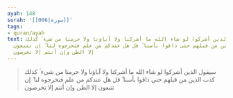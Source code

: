 ```yaml
---
ayah: 148
surah: '[[006|سورة]]'
tags:
- quran/ayah
text: سيقول الذين أشركوا لو شاء الله ما أشركنا ولا آباؤنا ولا حرمنا من شيء ۚ كذلك
  كذب الذين من قبلهم حتى ذاقوا بأسنا ۗ قل هل عندكم من علم فتخرجوه لنا ۖ إن تتبعون
  إلا الظن وإن أنتم إلا تخرصون
---
```

> سيقول الذين أشركوا لو شاء الله ما أشركنا ولا آباؤنا ولا حرمنا من شيء ۚ كذلك كذب الذين من قبلهم حتى ذاقوا بأسنا ۗ قل هل عندكم من علم فتخرجوه لنا ۖ إن تتبعون إلا الظن وإن أنتم إلا تخرصون
